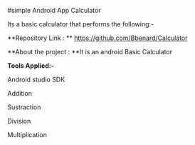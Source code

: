 #simple Android App Calculator

Its a basic calculator that performs the following:-

**Repository Link : ** https://github.com/Bbenard/Calculator

**About the project : **It is an android Basic Calculator

**Tools Applied:-**

Android studio SDK

Addition

Sustraction

Division
 
 Multiplication

 



